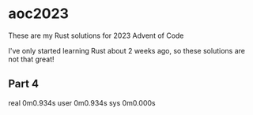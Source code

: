 # aoc2023
These are my Rust solutions for 2023 Advent of Code

I've only started learning Rust about 2 weeks ago, so these solutions are not that great!

## Part 4
real    0m0.934s
user    0m0.934s
sys     0m0.000s


